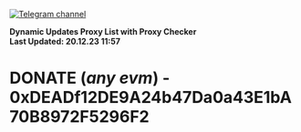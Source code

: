 [![Telegram channel](https://img.shields.io/endpoint?url=https://runkit.io/damiankrawczyk/telegram-badge/branches/master?url=https://t.me/n4z4v0d)](https://t.me/n4z4v0d) 

**Dynamic Updates Proxy List with Proxy Checker**  
**Last Updated: 20.12.23 11:57**

# DONATE (_any evm_) - 0xDEADf12DE9A24b47Da0a43E1bA70B8972F5296F2
